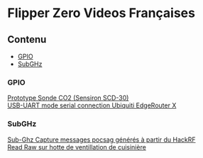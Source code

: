 # Flipper Zero Videos Françaises

## Contenu

* [GPIO](#GPIO)
* [SubGHz](#SubGHz)


### GPIO<a name="GPIO"></a>
<a href="https://www.youtube.com/watch?v=kG5jZiwEDtk">Prototype Sonde CO2 (Sensiron SCD-30)</a>  
<a href="https://www.youtube.com/watch?v=WvaENplg1rs">USB-UART mode serial connection Ubiquiti EdgeRouter X</a>


### SubGHz<a name="SubGHz"></a>
<a href="https://www.youtube.com/watch?v=z76LG62hubg">Sub-Ghz Capture messages pocsag générés à partir du HackRF</a>  
<a href="https://www.youtube.com/watch?v=qdwTN4iEVFo">Read Raw sur hotte de ventillation de cuisinière</a>
